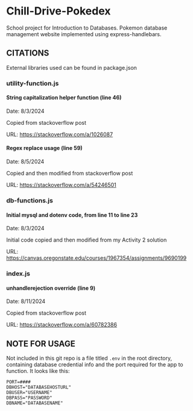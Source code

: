 # Chill-Drive-Pokedex
School project for Introduction to Databases. Pokemon database management website implemented using express-handlebars.


## CITATIONS
External libraries used can be found in package.json

### utility-function.js
#### String capitalization helper function (line 46)
Date: 8/3/2024

Copied from stackoverflow post

URL: https://stackoverflow.com/a/1026087

#### Regex replace usage (line 59)
Date: 8/5/2024

Copied and then modified from stackoverflow post

URL: https://stackoverflow.com/a/54246501

### db-functions.js
#### Initial mysql and dotenv code, from line 11 to line 23
Date: 8/3/2024

Initial code copied and then modified from my Activity 2 solution

URL: https://canvas.oregonstate.edu/courses/1967354/assignments/9690199

### index.js
#### unhandlerejection override (line 9)
Date: 8/11/2024

Copied from stackoverflow post

URL: https://stackoverflow.com/a/60782386


## NOTE FOR USAGE
Not included in this git repo is a file titled `.env` in the root directory, containing database credential info and the port required for the app to function.
It looks like this:

```
PORT=####
DBHOST="DATABASEHOSTURL"
DBUSER="USERNAME"
DBPASS="PASSWORD"
DBNAME="DATABASENAME"
```
